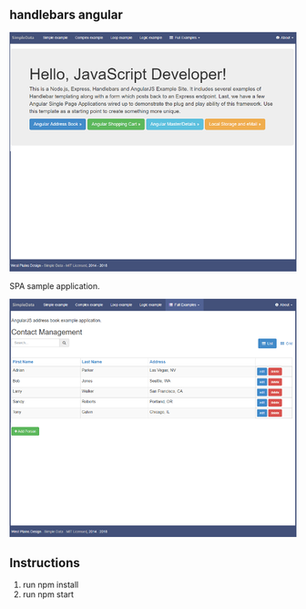 ## handlebars angular

![alt text](homepage.PNG "Home Page")

SPA sample application.

![alt text](addressbook.PNG "SPA Demo")

## Instructions

1. run npm install 
1. run npm start
